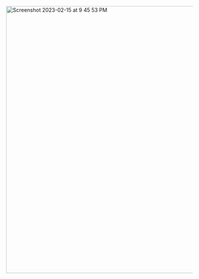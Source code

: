 <img width="723" alt="Screenshot 2023-02-15 at 9 45 53 PM" src="https://user-images.githubusercontent.com/122828454/219271034-13d46f05-f4c3-45df-89d6-36fc050024ed.png">
